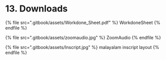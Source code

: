 # 13. Downloads

{% file src=".gitbook/assets/Workdone_Sheet.pdf" %}
WorkdoneSheet
{% endfile %}

{% file src=".gitbook/assets/zoomaudio.jpg" %}
ZoomAudio
{% endfile %}

{% file src=".gitbook/assets/Inscript.jpg" %}
malayalam inscript layout
{% endfile %}
